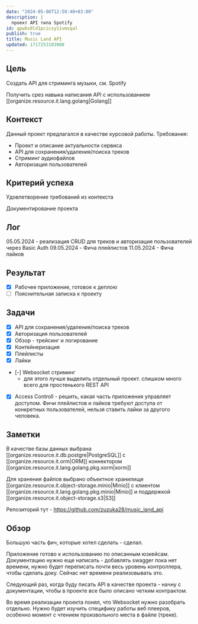 ```yaml
---
date: "2024-05-06T12:50:40+03:00"
description: |
  проект API типа Spotify
id: qpwbs0ld1pcicsy11vmsqal
publish: true
title: Music Land API
updated: 1717253103908
---
```


## Цель

Создать API для стриминга музыки, см. Spotify

Получить срез навыка написания API с использованием [[organize.resource.it.lang.golang|Golang]]

## Контекст

Данный проект предлагался в качестве курсовой работы.
Требования:

- Проект и описание актуальности сервиса
- API для сохранения/удаления/поиска треков
- Стриминг аудиофайлов
- Авторизация пользователей

## Критерий успеха

Удовлетворение требований из контекста

Документирование проекта

## Лог

05.05.2024 - реализация CRUD для треков и авторизация пользователей через Basic Auth
09.05.2024 - Фича плейлистов
11.05.2024 - Фича лайков

## Результат

- [x] Рабочее приложение, готовое к деплою
- [ ] Пояснительная записка к проекту

## Задачи

- [x] API для сохранения/удаления/поиска треков
- [x] Авторизация пользователей
- [x] Обзор - трейсинг и логирование
- [x] Контейнеризация
- [x] Плейлисты
- [x] Лайки
- [-] Websocket стриминг
  - для этого лучше выделить отдельный проект. слишком много всего для простенького REST API
- [x] Access Controll - решить, какая часть приложения управляет доступом. Фичи плейлистов и лайков требуют доступа от конкретных пользователей, нельзя ставить лайки за другого человека.

## Заметки

В качестве базы данных выбрана [[organize.resource.it.db.postgre|PostgreSQL]] с [[organize.resource.it.orm|ORM]] коннектором [[organize.resource.it.lang.golang.pkg.xorm|xorm]]

Для хранения файлов выбрано объектное хранилище [[organize.resource.it.object-storage.minio|Minio]] с клиентом [[organize.resource.it.lang.golang.pkg.minio|Minio]] и поддержкой [[organize.resource.it.object-storage.s3|S3]]

Репозиторий тут - <https://github.com/zuzuka28/music_land_api>

## Обзор

Большую часть фич, которые хотел сделать - сделал.

Приложение готово к использованию по описанным юзкейсам. 
Документацию нужно еще написать - добавлять swagger пока нет времени, нужно будет переписать почти весь уровень контроллера, чтобы сделать доку. Сейчас нет времени реализовывать это.

Следующий раз, когда буду писать API в качестве проекта - начну с документации, чтобы в проекте все было описано четким контрактом.

Во время реализации проекта понял, что Websocket нужно разобрать отдельно. 
Нужно будет изучить специфику работы веб плееров, особенно момент с чтением произвольного места в файле (треке). 
